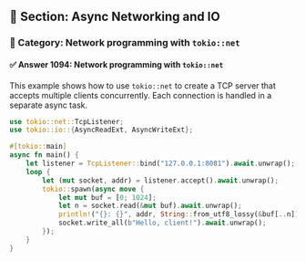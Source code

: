 ## 📘 Section: Async Networking and IO
### 🔹 Category: Network programming with `tokio::net`
#### ✅ Answer 1094: Network programming with `tokio::net`

This example shows how to use `tokio::net` to create a TCP server that accepts multiple clients concurrently. Each connection is handled in a separate async task.

```rust
use tokio::net::TcpListener;
use tokio::io::{AsyncReadExt, AsyncWriteExt};

#[tokio::main]
async fn main() {
    let listener = TcpListener::bind("127.0.0.1:8081").await.unwrap();
    loop {
        let (mut socket, addr) = listener.accept().await.unwrap();
        tokio::spawn(async move {
            let mut buf = [0; 1024];
            let n = socket.read(&mut buf).await.unwrap();
            println!("{}: {}", addr, String::from_utf8_lossy(&buf[..n]));
            socket.write_all(b"Hello, client!").await.unwrap();
        });
    }
}
```
